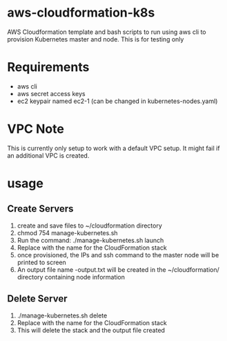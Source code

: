 # aws-cloudformation-k8s
AWS Cloudformation template and bash scripts to run using aws cli to provision Kubernetes master and node.
This is for testing only

# Requirements
* aws cli
* aws secret access keys
* ec2 keypair named ec2-1 (can be changed in kubernetes-nodes.yaml)

# VPC Note
This is currently only setup to work with a default VPC setup. It might fail if an additional VPC is created.

# usage
## Create Servers
1. create and save files to ~/cloudformation directory
2. chmod 754 manage-kubernetes.sh
3. Run the command: ./manage-kubernetes.sh launch <stack-name>
4. Replace <stack-name> with the name for the CloudFormation stack
5. once provisioned, the IPs and ssh command to the master node will be printed to screen
6. An output file name <stack-name>-output.txt will be created in the ~/cloudformation/ directory containing node information

## Delete Server
1. ./manage-kubernetes.sh delete <stack-name>
2. Replace <stack-name> with the name for the CloudFormation stack
3. This will delete the stack and the output file created

